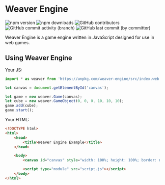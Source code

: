 # Weaver Engine

![npm version](https://img.shields.io/github/package-json/v/fifly-llc/weaver-engine)
![npm downloads](https://img.shields.io/npm/dw/weaver-engine)
![GitHub contributors](https://img.shields.io/github/contributors/fifly-llc/weaver-engine)
![GitHub commit activity (branch)](https://img.shields.io/github/commit-activity/w/fifly-llc/weaver-engine)
![GitHub last commit (by committer)](https://img.shields.io/github/last-commit/fifly-llc/weaver-engine)

Weaver Engine is a game engine written in JavaScript designed for use in web games.

## Using Weaver Engine

Your JS:

```js
import * as weaver from 'https://unpkg.com/weaver-engine/src/index.web.js';

let canvas = document.getElementById('canvas');

let game = new weaver.Game(canvas);
let cube = new weaver.GameObject(0, 0, 0, 10, 10, 10);
game.add(cube);
game.start();
```

Your HTML:

```html
<!DOCTYPE html>
<html>
    <head>
        <title>Weaver Engine Example</title>
    </head>

    <body>
        <canvas id="canvas" style="width: 100%; height: 100%; border: none; background-color: white;"></canvas>

        <script type="module" src="script.js"></script>
    </body>
</html>
```
